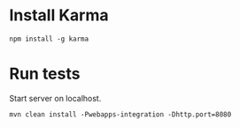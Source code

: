 # Install Karma

`npm install -g karma`

# Run tests

Start server on localhost.

`mvn clean install -Pwebapps-integration -Dhttp.port=8080`
